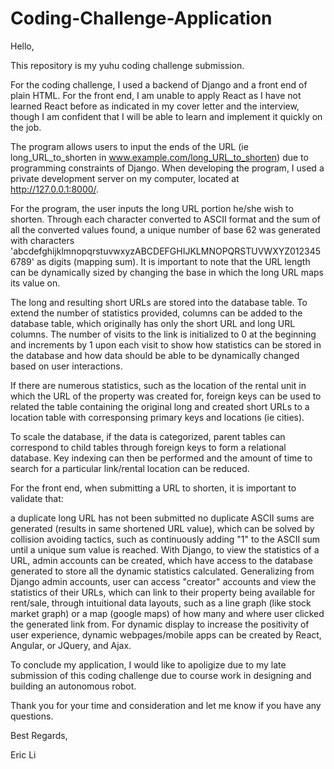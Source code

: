 # Coding-Challenge-Application


Hello,

This repository is my yuhu coding challenge submission.

For the coding challenge, I used a backend of Django and a front end of plain HTML. For the front end, I am unable to apply React as I have not learned React before as indicated in my cover letter and the interview, though I am confident that I will be able to learn and implement it quickly on the job.

The program allows users to input the ends of the URL (ie long_URL_to_shorten in www.example.com/long_URL_to_shorten) due to programming constraints of Django. When developing the program, I used a private development server on my computer, located at http://127.0.0.1:8000/.

For the program, the user inputs the long URL portion he/she wish to shorten. Through each character converted to ASCII format and the sum of all the converted values found, a unique number of base 62 was generated with characters 'abcdefghijklmnopqrstuvwxyzABCDEFGHIJKLMNOPQRSTUVWXYZ0123456789' as digits (mapping sum). It is important to note that the URL length can be dynamically sized by changing the base in which the long URL maps its value on.

The long and resulting short URLs are stored into the database table. To extend the number of statistics provided, columns can be added to the database table, which originally has only the short URL and long URL columns. The number of visits to the link is initialized to 0 at the beginning and increments by 1 upon each visit to show how statistics can be stored in the database and how data should be able to be dynamically changed based on user interactions.

If there are numerous statistics, such as the location of the rental unit in which the URL of the property was created for, foreign keys can be used to related the table containing the original long and created short URLs to a location table with corresponsing primary keys and locations (ie cities).

To scale the database, if the data is categorized, parent tables can correspond to child tables through foreign keys to form a relational database. Key indexing can then be performed and the amount of time to search for a particular link/rental location can be reduced.

For the front end, when submitting a URL to shorten, it is important to validate that:

a duplicate long URL has not been submitted
no duplicate ASCII sums are generated (results in same shortened URL value), which can be solved by collision avoiding tactics, such as continuously adding "1" to the ASCII sum until a unique sum value is reached.
With Django, to view the statistics of a URL, admin accounts can be created, which have access to the database generated to store all the dynamic statistics calculated. Generalizing from Django admin accounts, user can access "creator" accounts and view the statistics of their URLs, which can link to their property being available for rent/sale, through intuitional data layouts, such as a line graph (like stock market graph) or a map (google maps) of how many and where user clicked the generated link from. For dynamic display to increase the positivity of user experience, dynamic webpages/mobile apps can be created by React, Angular, or JQuery, and Ajax.

To conclude my application, I would like to apoligize due to my late submission of this coding challenge due to course work in designing and building an autonomous robot.

Thank you for your time and consideration and let me know if you have any questions.

Best Regards,

Eric Li
